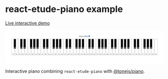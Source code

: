 # react-etude-piano example

[Live interactive demo](https://andrewthehan.github.io/react-etude-piano/)

![preview](resources/preview.png)

Interactive piano combining `react-etude-piano` with [@tonejs/piano](https://github.com/tambien/Piano).
